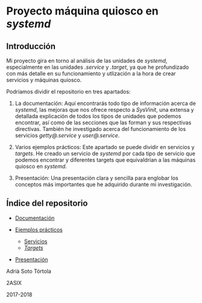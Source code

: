 
# Proyecto máquina quiosco en _systemd_

## Introducción

Mi proyecto gira en torno al análisis de las unidades de _systemd_, especialmente en las unidades _.service_ y _.target_, ya que he profundizado con más detalle en su funcionamiento y utlización a la hora de crear servicios y máquinas quiosco. 

Podríamos dividir el repositorio en tres apartados:

1. La documentación: Aquí encontrarás todo tipo de información acerca de _systemd_, las mejoras que nos ofrece respecto a _SysVinit_, una extensa y detallada explicación de todos los tipos de unidades que podemos encontrar, así como de las secciones que las forman y sus respectivas directivas. También he investigado acerca del funcionamiento de los servicios _getty@.service_ y _user@.service_.

2. Varios ejemplos prácticos: Este apartado se puede dividir en servicios y _targets_. He creado un servicio de _systemd_ por cada tipo de servicio que podemos encontrar y diferentes targets que equivaldrian a las máquinas quiosco en _systemd_.

3. Presentación: Una presentación clara y sencilla para englobar los conceptos más importantes que he adquirido durante mi investigación.


## Índice del repositorio

* [Documentación](https://github.com/adriisotuu/)

* [Ejemplos prácticos](https://github.com/adriisotuu/)
	* [Servicios](https://github.com/adriisotuu/)
	* [_Targets_](https://github.com/adriisotuu/)

* [Presentación](https://github.com/adriisotuu/)


Adrià Soto Tórtola

2ASIX

2017-2018

